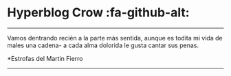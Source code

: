 # Hyperblog Crow :fa-github-alt:
------------

Vamos dentrando recién
a la parte más sentida,
aunque es todita mi vida
de males una cadena-
a cada alma dolorida
le gusta cantar sus penas.


*Estrofas del Martin Fierro

------------